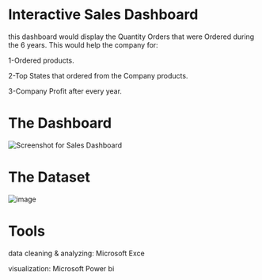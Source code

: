 # Interactive Sales Dashboard

this dashboard would display the   Quantity Orders that were Ordered during the 6 years. 
This would help the company for:

1-Ordered products.

2-Top States that ordered from the Company products.

3-Company Profit after every year.

# The Dashboard

![Screenshot for Sales Dashboard](https://github.com/AMajeed01/Sales-Dashboard/assets/97263581/2b259e1c-0496-41a3-8d0a-bd27e66c5d34)

# The Dataset

![image](https://github.com/AMajeed01/Sales-Dashboard/assets/97263581/6519db88-90d7-436c-aee9-847d3be8a344)

# Tools
data cleaning & analyzing: Microsoft Exce

visualization: Microsoft Power bi
